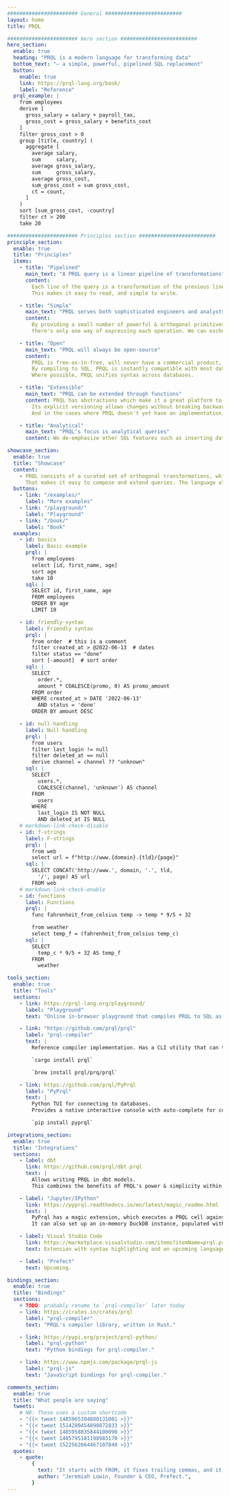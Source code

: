 ```yaml
---
####################### General #########################
layout: home
title: PRQL

####################### Hero section #########################
hero_section:
  enable: true
  heading: "PRQL is a modern language for transforming data"
  bottom_text: "— a simple, powerful, pipelined SQL replacement"
  button:
    enable: true
    link: https://prql-lang.org/book/
    label: "Reference"
  prql_example: |
    from employees
    derive [
      gross_salary = salary + payroll_tax,
      gross_cost = gross_salary + benefits_cost
    ]
    filter gross_cost > 0
    group [title, country] (
      aggregate [
        average salary,
        sum     salary,
        average gross_salary,
        sum     gross_salary,
        average gross_cost,
        sum_gross_cost = sum gross_cost,
        ct = count,
      ]
    )
    sort [sum_gross_cost, -country]
    filter ct > 200
    take 20

####################### Principles section #########################
principle_section:
  enable: true
  title: "Principles"
  items:
    - title: "Pipelined"
      main_text: "A PRQL query is a linear pipeline of transformations"
      content:
        Each line of the query is a transformation of the previous line’s result.
        This makes it easy to read, and simple to write.

    - title: "Simple"
      main_text: "PRQL serves both sophisticated engineers and analysts without coding experience."
      content:
        By providing a small number of powerful & orthogonal primitives, queries are simpler —
        there's only one way of expressing each operation. We can eschew the debt that SQL has built up.

    - title: "Open"
      main_text: "PRQL will always be open-source"
      content:
        PRQL is free-as-in-free, will never have a commercial product, and doesn’t prioritize one database over others.
        By compiling to SQL, PRQL is instantly compatible with most databases, and existing tools or programming languages that manage SQL.
        Where possible, PRQL unifies syntax across databases.

    - title: "Extensible"
      main_text: "PRQL can be extended through functions"
      content: PRQL has abstractions which make it a great platform to build on.
        Its explicit versioning allows changes without breaking backward-compatibility.
        And in the cases where PRQL doesn't yet have an implementation, it allows embedding SQL with S-Strings.

    - title: "Analytical"
      main_text: "PRQL's focus is analytical queries"
      content: We de-emphasize other SQL features such as inserting data or transactions.

showcase_section:
  enable: true
  title: "Showcase"
  content:
    - PRQL consists of a curated set of orthogonal transformations, which are combined together to form a pipeline.
      That makes it easy to compose and extend queries. The language also benefits from modern features, such syntax for dates, ranges and f-strings as well as functions, type checking and better null handling.
  buttons:
    - link: "/examples/"
      label: "More examples"
    - link: "/playground/"
      label: "Playground"
    - link: "/book/"
      label: "Book"
  examples:
    - id: basics
      label: Basic example
      prql: |
        from employees
        select [id, first_name, age]
        sort age
        take 10
      sql: |
        SELECT id, first_name, age
        FROM employees
        ORDER BY age
        LIMIT 10

    - id: friendly-syntax
      label: Friendly syntax
      prql: |
        from order  # this is a comment
        filter created_at > @2022-06-13  # dates
        filter status == "done"
        sort [-amount]  # sort order
      sql: |
        SELECT
          order.*,
          amount * COALESCE(promo, 0) AS promo_amount
        FROM order
        WHERE created_at > DATE '2022-06-13'
          AND status = 'done'
        ORDER BY amount DESC

    - id: null-handling
      label: Null handling
      prql: |
        from users
        filter last_login != null
        filter deleted_at == null
        derive channel = channel ?? "unknown"
      sql: |
        SELECT
          users.*,
          COALESCE(channel, 'unknown') AS channel
        FROM
          users
        WHERE
          last_login IS NOT NULL
          AND deleted_at IS NULL
    # markdown-link-check-disable
    - id: f-strings
      label: F-strings
      prql: |
        from web
        select url = f"http://www.{domain}.{tld}/{page}"
      sql: |
        SELECT CONCAT('http://www.', domain, '.', tld,
          '/', page) AS url
        FROM web
    # markdown-link-check-enable
    - id: functions
      label: Functions
      prql: |
        func fahrenheit_from_celsius temp -> temp * 9/5 + 32

        from weather
        select temp_f = (fahrenheit_from_celsius temp_c)
      sql: |
        SELECT
          temp_c * 9/5 + 32 AS temp_f
        FROM
          weather

tools_section:
  enable: true
  title: "Tools"
  sections:
    - link: https://prql-lang.org/playground/
      label: "Playground"
      text: "Online in-browser playground that compiles PRQL to SQL as you type."

    - link: "https://github.com/prql/prql"
      label: "prql-compiler"
      text: |
        Reference compiler implementation. Has a CLI utility that can transpile, format and annotate PRQL queries.

        `cargo install prql`

        `brew install prql/prq/prql`

    - link: https://github.com/prql/PyPrql
      label: "PyPrql"
      text: |
        Python TUI for connecting to databases.
        Provides a native interactive console with auto-complete for column names and Jupyter/IPython cell magic.

        `pip install pyprql`

integrations_section:
  enable: true
  title: "Integrations"
  sections:
    - label: dbt
      link: https://github.com/prql/dbt-prql
      text: |
        Allows writing PRQL in dbt models.
        This combines the benefits of PRQL's power & simplicity within queries; with dbt's version control, lineage & testing across queries.

    - label: "Jupyter/IPython"
      link: https://pyprql.readthedocs.io/en/latest/magic_readme.html
      text: |
        PyPrql has a magic extension, which executes a PRQL cell against a database.
        It can also set up an in-memory DuckDB instance, populated with a pandas DataFrame.

    - label: Visual Studio Code
      link: https://marketplace.visualstudio.com/items?itemName=prql.prql
      text: Extension with syntax highlighting and an upcoming language server.

    - label: "Prefect"
      text: Upcoming.

bindings_section:
  enable: true
  title: "Bindings"
  sections:
    # TODO: probably rename to `prql-compiler` later today
    - link: https://crates.io/crates/prql
      label: "prql-compiler"
      text: "PRQL's compiler library, written in Rust."

    - link: https://pypi.org/project/prql-python/
      label: "prql-python"
      text: "Python bindings for prql-compiler."

    - link: https://www.npmjs.com/package/prql-js
      label: "prql-js"
      text: "JavaScript bindings for prql-compiler."

comments_section:
  enable: true
  title: "What people are saying"
  tweets:
    # NB: These uses a custom shortcode
    - "{{< tweet 1485965394880131081 >}}"
    - "{{< tweet 1514280454890872833 >}}"
    - "{{< tweet 1485958835844100098 >}}"
    - "{{< tweet 1485795181198983170 >}}"
    - "{{< tweet 1522562664467107840 >}}"
  quotes:
    - quote:
        {
          text: "It starts with FROM, it fixes trailing commas, and it's called PRQL?? If this is a dream, don't wake me up.",
          author: "Jeremiah Lowin, Founder & CEO, Prefect.",
        }
---
```

